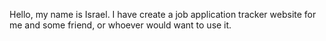 Hello, my name is Israel. I have create a job application tracker website for me and some friend, or whoever would want to use it.
